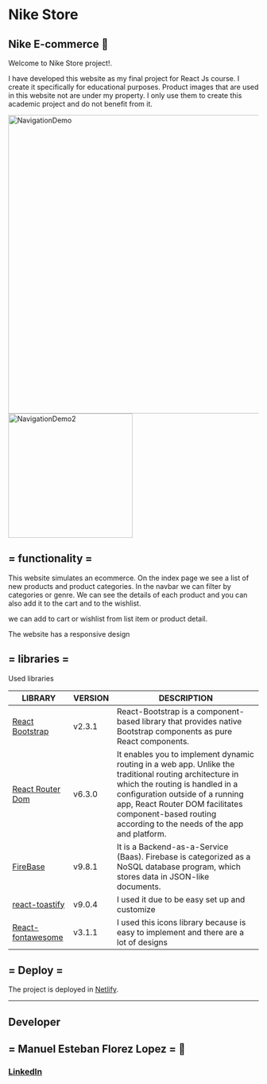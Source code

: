 # Nike Store
## Nike E-commerce 🛒

Welcome to Nike Store project!.

I have developed this website as my final project for React Js course. I create it specifically for educational purposes. 
Product images that are used in this website not are under my property. I only use them to create this academic project and do not benefit from it.

<img src="assets/images/sample.gif" alt="NavigationDemo" width="600"/>

<img src="assets/images/sample_2.gif" alt="NavigationDemo2" width="250"/>



## = functionality = 

This website simulates an ecommerce. On the index page we see a list of new products and product categories. In the navbar we can filter by categories or genre. We can see the details of each product and you can also add it to the cart and to the wishlist.

we can add to cart or wishlist from list item or product detail.

The website has a responsive design


## = libraries = 
Used libraries

| LIBRARY | VERSION | DESCRIPTION |
| ------ | ------ | ------ |
| [React Bootstrap](https://react-bootstrap.github.io/getting-started/introduction) | v2.3.1 | React-Bootstrap is a component-based library that provides native Bootstrap components as pure React components. 
| [React Router Dom](https://v5.reactrouter.com/web/guides/quick-start) | v6.3.0 | It enables you to implement dynamic routing in a web app. Unlike the traditional routing architecture in which the routing is handled in a configuration outside of a running app, React Router DOM facilitates component-based routing according to the needs of the app and platform. |
| [FireBase](https://firebase.google.com/docs) | v9.8.1 | It is a Backend-as-a-Service (Baas). Firebase is categorized as a NoSQL database program, which stores data in JSON-like documents. |
| [react-toastify](https://www.npmjs.com/package/react-toastify) | v9.0.4 | I used it due to be easy set up and customize |
| [React-fontawesome](https://fontawesome.com/v5/docs/web/use-with/react) | v3.1.1 | I used this icons library because is easy to implement and there are a lot of designs  |


## = Deploy = 
The project is deployed in [Netlify](https://nike-store-project.netlify.app/).

----------------------------------------------------------------------------

## Developer
## = Manuel Esteban Florez Lopez = 📝

### [LinkedIn](https://www.linkedin.com/in/manuel-esteban-florez-lopez-0704a423b/) 